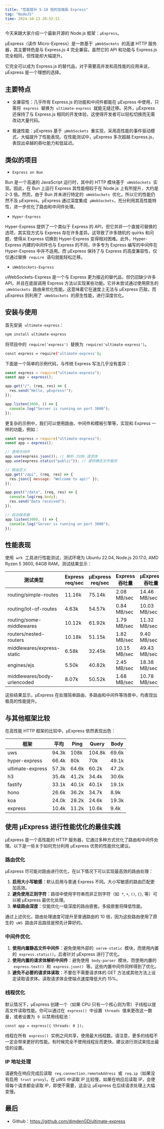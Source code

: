 ```yaml
---
title: "性能提升 5-10 倍的加强版 Express"
tag: "NodeJS"
time: 2024-10-13 20:52:51
---
```


今天来跟大家介绍一个最新开源的 Node.js 框架：`µExpress`。

µExpress（读作 Micro-Express）是一款基于  `µWebSockets`  的高速 HTTP 服务器，其主要特色是与 Express.js 4 完全兼容。虽然它的 API 和功能与 Express.js 完全相同，但性能却大幅提升。

它完全可以成为 Express.js 的替代品，对于需要高并发和高性能的应用来说，µExpress 是一个理想的选择。

## 主要特点

- 全兼容性：几乎所有 Express.js 的功能和中间件都能在 µExpress 中使用，只需将  `express`  替换为  `ultimate-express`  就能无缝迁移。另外，µExpress 还保持了与 Express.js 相同的开发体验，这使得开发者可以轻松切换而无需改动大量代码。

- 极速性能：µExpress 基于  `µWebSockets`  重实现，采用高性能的事件驱动模式，大幅提升了性能表现。在性能测试中，µExpress 多次超越 Express.js，表现出卓越的吞吐能力和低延迟。

## 类似的项目

- `Express on Bun`

Bun 是一个高速的 JavaScript 运行时，其中的 HTTP 模块基于  `uWebSockets`  实现。因此，在 Bun 上运行 Express 其性能相较于在 Node.js 上有所提升，大约是 2-3 倍。然而，由于 Bun 并未进行特定的  `uWebSockets`  优化，所以它的性能仍然不及 µExpress。µExpress 通过深度集成  `µWebSockets`，充分利用其高性能特性，进一步优化了路由和中间件处理。

- `Hyper-Express`

Hyper-Express 提供了一个类似于 Express 的 API，但它并非一个直接可替换的选项，其实现方式与 Express 存在许多差异。这导致了许多随机的 quirks 和问题，使得从 Express 切换到 Hyper-Express 变得相对困难。此外，Hyper-Express 内建的中间件也与 Express 的不同，许多专为 Express 编写的中间件在 Hyper-Express 中并不适用。而 µExpress 保持了与 Express 的高度兼容性，仅仅通过替换  `require`  语句就能轻松迁移。

- `uWebSockets-Express`

uWebSockets-Express 是一个与 Express 更为接近的替代品，但仍旧缺少许多 API，并且在底层调用 Express 方法以实现某些功能。它并未尝试通过使用原生的  `uWebSockets`  路由来优化性能。这意味着它在速度上无法与 µExpress 匹敌，而 µExpress 则利用了  `uWebSockets`  的原生性能，进行深度优化。

## 安装与使用

首先安装  `ultimate-express`：

```sh
npm install ultimate-express
```

将项目中的  `require('express')`  替换为  `require('ultimate-express')`。

```sh
const express = require('ultimate-express');
```

下面是一个简单的示例代码，与传统 Express 写法几乎没有差异：

```js
const express = require("ultimate-express");
const app = express();

app.get("/", (req, res) => {
  res.send("Hello, µExpress!");
});

app.listen(3000, () => {
  console.log("Server is running on port 3000");
});
```

更复杂的示例中，我们可以使用路由、中间件和模板引擎等，实现和 Express 一样的功能，例如：

```js
const express = require("ultimate-express");
const app = express();

// 使用中间件
app.use(express.json()); // 解析 JSON 请求体
app.use(express.static("public")); // 提供静态文件服务

// 路由定义
app.get("/api", (req, res) => {
  res.json({ message: "Welcome to api!" });
});

app.post("/data", (req, res) => {
  console.log(req.body);
  res.send("Data received");
});

// 启动服务器
app.listen(3000, () => {
  console.log("Server is running on port 3000");
});
```

## 性能表现

使用  `wrk`  工具进行性能测试，测试环境为 Ubuntu 22.04, Node.js 20.17.0, AMD Ryzen 5 3600, 64GB RAM，测试结果显示：

| 测试类型                    | Express req/sec | µExpress req/sec | Express 吞吐量 | µExpress 吞吐量 | µExpress 加速比 |
| --------------------------- | --------------- | ---------------- | -------------- | --------------- | --------------- |
| routing/simple-routes       | 11.16k          | 75.14k           | 2.08 MB/sec    | 14.46 MB/sec    | 6.73X           |
| routing/lot-of-routes       | 4.63k           | 54.57k           | 0.84 MB/sec    | 10.03 MB/sec    | 11.78X          |
| routing/some-middlewares    | 10.12k          | 61.92k           | 1.79 MB/sec    | 11.32 MB/sec    | 6.12X           |
| routers/nested-routers      | 10.18k          | 51.15k           | 1.82 MB/sec    | 9.40 MB/sec     | 5.02X           |
| middlewares/express-static  | 6.58k           | 32.45k           | 10.15 MB/sec   | 49.43 MB/sec    | 4.87X           |
| engines/ejs                 | 5.50k           | 40.82k           | 2.45 MB/sec    | 18.38 MB/sec    | 7.42X           |
| middlewares/body-urlencoded | 8.07k           | 50.52k           | 1.68 MB/sec    | 10.78 MB/sec    | 6.26X           |

这些结果显示，µExpress 在处理简单路由、多路由和中间件等场景中，均表现出极高的性能提升。

## 与其他框架比较

在高性能 HTTP 框架的比较中，µExpress 依然表现出色：

| 框架             | 平均  | Ping  | Query  | Body  |
| ---------------- | ----- | ----- | ------ | ----- |
| uws              | 94.3k | 108k  | 104.8k | 69.6k |
| hyper-express    | 66.4k | 80k   | 70k    | 49.1k |
| ultimate-express | 57.3k | 64.6k | 60.2k  | 47.2k |
| h3               | 35.4k | 41.2k | 34.4k  | 30.6k |
| fastify          | 33.1k | 40.1k | 40.1k  | 19.1k |
| hono             | 26.6k | 36.2k | 34.7k  | 8.9k  |
| koa              | 24.0k | 28.2k | 24.6k  | 19.3k |
| express          | 10.4k | 11.2k | 10.6k  | 9.4k  |

## 使用 µExpress 进行性能优化的最佳实践

µExpress 是一个高性能的 HTTP 服务器，它通过多种方式优化了路由和中间件处理。以下是一些关于如何充分利用 µExpress 优势的性能优化建议。

### 路由优化

µExpress 尽可能对路由进行优化，在以下情况下可以实现最高效的路由处理：

1. **启用大小写敏感**：默认启用与普通 Express 不同。大小写敏感的路由匹配更加高效。
2. **避免使用正则字符**：路径中使用字符串而非正则字符（如  `*`, `+`, `()`, `{}`, 等）可以被 µExpress 最优化处理。
3. **单级路由深度**：仅能优化一级深度的路由嵌套。多级嵌套将降低性能。

通过上述优化，路由处理速度可提升至普通路由的 10 倍，因为这些路由使用了原生的  `uWS`  路由并且路径是预先计算好的。

### 中间件优化

1. **使用内置静态文件中间件**：避免使用外部的  `serve-static`  模块，而使用内置的  `express.static()`。后者针对 µExpress 进行了优化。
2. **使用内置的请求体解析中间件**：避免使用  `body-parser`  模块，而使用内置的  `express.text()`  和  `express.json()`  等。这些内置中间件同样得到了优化。
3. **避免不必要的请求体读取**：不要在不需要请求体的 GET 方法或其他方法上设定读取请求体。读取请求体会使端点速度降低大约 15%。

### 线程优化

默认情况下，µExpress 创建一个（如果 CPU 只有一个核心则为零）子线程以提高文件读取性能。你可以通过在  `express()`  中设置  `threads`  值来更改这一数量，或者设置为  `0`  以禁用线程池：

`const app = express({ threads: 0 });   `

线程在所有  `express()`  实例之间共享，使用最大线程数。请注意，更多的线程不一定会带来更好的性能。有时候完全不使用线程反而更快，建议进行测试来找出最佳的设置。

### IP 地址处理

请避免在响应完成后读取  `req.connection.remoteAddress`  或  `req.ip`（如果没有启用  `trust proxy`）。在 µWS 中读取 IP 比较慢，如果在响应后读取 IP，会使得每个请求都会读取 IP，即使不需要，这会让 µExpress 在后续请求处理上大幅变慢。

## 最后

- Github：https://github.com/dimdenGD/ultimate-express
